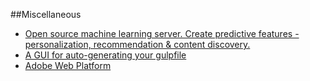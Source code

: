 ##Miscellaneous

* [Open source machine learning server. Create predictive features - personalization, recommendation & content discovery.](http://prediction.io/)
* [A GUI for auto-generating your gulpfile](http://gulpfiction.divshot.io/)
* [Adobe Web Platform](http://webplatform.adobe.com/)
